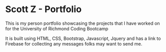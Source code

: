 # Scott Z - Portfolio

This is my person portfolio showcasing the projects that I have worked on for the University of Richmond Coding Bootcamp

It is built using HTML, CSS, Bootstrap, Javascript, Jquery and has a link to Firebase for collecting any messages folks may want to send me. 

